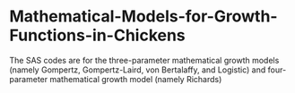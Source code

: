 # Mathematical-Models-for-Growth-Functions-in-Chickens
The SAS codes are for the three-parameter mathematical growth models (namely Gompertz, Gompertz-Laird, von Bertalaffy, and Logistic) and four-parameter mathematical growth model (namely Richards)
